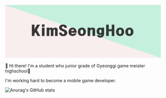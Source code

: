 ![screensh](./img/Intro.png)

👋 Hi there! I'm a student who junior grade of Gyeonggi game meister highschool👋  
  
I'm working hard to become a mobile game developer.

![Anurag's GitHub stats](https://github-readme-stats.vercel.app/api?username=Kim-eukkbi&show_icons=true&theme=vue)
